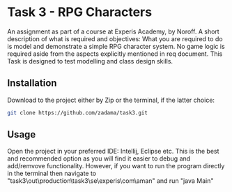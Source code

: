 # Task 3 - RPG Characters

An assignment as part of a course at Experis Academy, by Noroff. A short description of what is required and objectives: What you are required to do is model and demonstrate a simple RPG character
system. No game logic is required aside from the aspects explicitly mentioned in
req document. This Task is designed to test modelling and class design skills. 

## Installation

Download to the project either by Zip or the terminal, if the latter choice:

```sh
git clone https://github.com/zadama/task3.git
```

## Usage

Open the project in your preferred IDE: Intellij, Eclipse etc. This is the best and recommended option as
you will find it easier to debug and add/remvove functionality. However, if you want to run the program
directly in the terminal then navigate to "task3\out\production\task3\se\experis\com\aman" and run "java Main"

